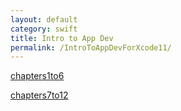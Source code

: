 ```yaml
---
layout: default
category: swift
title: Intro to App Dev
permalink: /IntroToAppDevForXcode11/
---
```


[chapters1to6](/IntroToAppDevForXcode11/Chapters1To6.playground)

[chapters7to12](IntroToAppDevForXcode11/Chapters1To6.playground)
